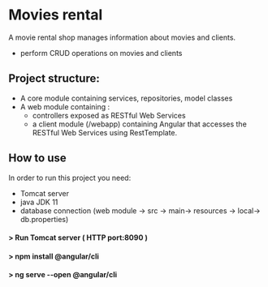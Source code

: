 # Movies rental
 A movie rental shop manages information about movies and clients.
* perform CRUD operations on movies and clients
## Project structure:
* A core module containing services, repositories, model classes
* A web module containing :
  * controllers exposed as RESTful Web Services
  * a client module (/webapp) containing Angular that accesses the RESTful Web Services using RestTemplate.

## How to use
 In order to run this project you need:
* Tomcat server
* java JDK 11 
* database connection (web module -> src -> main-> resources -> local-> db.properties) 

#### > Run Tomcat server ( HTTP port:8090 )
#### > npm install @angular/cli   
#### > ng serve  --open @angular/cli  
 

